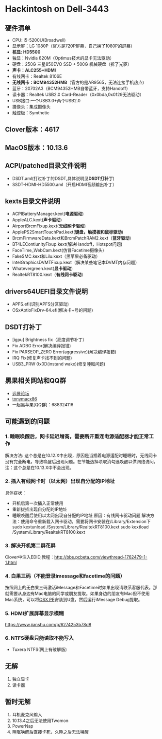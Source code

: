 # Hackintosh on Dell-3443
## 硬件清单
- CPU: i5-5200U(Broadwell)
- 显示屏：LG 1080P（官方是720P屏幕，自己换了1080P的屏幕）
- **核显: HD5500**
- 独显：Nvidia 820M（Optimus技术的显卡无法驱动）
- 硬盘：250G 三星850EVO SSD + 500G 机械硬盘（拆了光驱）
- **声卡：ALC255+HDMI**
- 有线网卡：Realtek 8106E
- **无线网卡：BCM94352HMB**（官方的是AR9565，无法连接手机热点)
- 蓝牙：20702A3（BCM94352HMB自带蓝牙，支持Handoff）
- 读卡器：Realtek USB2.0 Card-Reader（0x0bda,0x0129无法驱动）
- USB接口:一个USB3.0+两个USB2.0
- 摄像头：集成摄像头
- 触控板：Symthetic

## Clover版本：4617
## MacOS版本：10.13.6
## ACPI/patched目录文件说明
- DSDT.aml(打过补丁的DSDT,具体说明见**DSDT打补丁**)
- SSDT-HDMI-HD5500.aml（开启HDMI音频输出补丁）

## kexts目录文件说明
- ACPIBatteryManager.kext(**电源驱动**)
- AppleALC.kext(**声卡驱动**)
- AirportBrcmFixup.kext(**无线网卡驱动**)
- ApplePS2SmartTouchPad.kext(**键盘，触摸板和鼠标驱动**)
- BrcmFirmwareData.kext和BrcmPatchRAM2.kext（**蓝牙驱动**）
- BT4LEContiunityFixup.kext(解决Handoff，Hotspot问题)
- FaceTime_WebCam.kext(仿冒Facetime摄像头)
- FakeSMC.kext和Lilu.kext（黑苹果必备驱动）
- IntelGraphicsDVMTFixup.kext（解决某些笔记本DVMT内存问题）
- Whatevergreen.kext(**显卡驱动**)
- RealtekRT8100.kext（**有线网卡驱动**）

## drivers64UEFI目录文件说明
- APFS.efi(识别APFS分区驱动)
- OSxAptioFixDrv-64.efi(解决卡+号的问题)
## DSDT打补丁
- [igpu] Brightness fix（亮度调节补丁）
- Fix ADBG Error(解决编译报错)
- Fix PARSEOP_ZERO Error(aggressive)(解决编译报错)
- IRQ Fix(修复声卡找不到的问题)
- USB3_PRW 0x0D(instand wake)(修复睡眠问题)

## 黑果相关网站和QQ群
- [远景论坛](http://bbs.pcbeta.com/)
- [tonymacx86](http://www.tonymacx86.com/)
- 一起黑苹果[QQ群]：688324116
## 可能遇到的问题
### 1. 睡眠唤醒后，网卡延迟增高，需要断开重连电源适配器才能正常工作
解决方法: 这个总是在10.12.X中出现，原因是当插着电源适配时睡眠时，无线网卡没有完全断电，导致唤醒后出现问题。在节能选择项取消勾选唤醒以供网络访问。
注：这个总是在10.13.X中不会出现。

### 2. 插入有线网卡时（以太网）出现自分配的IP地址
具体症状：
- 开机后第一次插入正常使用
- 重新拔插出现自分配的IP地址
- 睡眠唤醒后使用以太网出现自分配的IP地址
原因：有线网卡驱动问题
解决方法：使用命令重新载入网卡驱动，需要将网卡安装在/Library/Extension下
sudo kextunload /System/Library/RealtekRT8100.kext
sudo kextload /System/Library/RealtekRT8100.kext
### 3. 解决开机第二屏花屏
Clover中注入EDID,教程：http://bbs.pcbeta.com/viewthread-1762479-1-1.html

### 4. 白果三码（不能登录imessage和facetime的问题）
按照网上的无白果三码激活iMessage和Facetime时如果出现请联系客服代表。那就需要从身边有Mac电脑的同学或朋友提取。如果身边的朋友有Mac但不使用Mac系统，可以将[OSX PE](https://www.firewolf.science/firewolf-os-x-pe-v7-cn/)安装到U盘，然后运行iMessage Debug提取。

### 5. HDMI扩展屏幕显示模糊
https://www.jianshu.com/p/6274253b78d8

### 6. NTFS硬盘只能读取不能写入
- Tuxera NTFS(网上有破解版)

## 无解
1. 独立显卡
2. 读卡器

## 暂时无解
1. 耳机麦克风输入
2. 10.13.4之后无法使用Twomon
3. PowerNap
4. 睡眠唤醒后直接卡死，久睡之后无法唤醒


